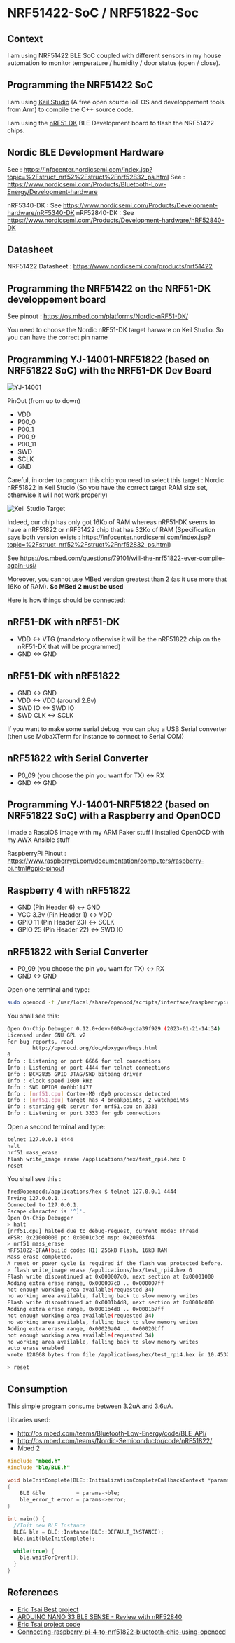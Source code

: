 # NRF51422-SoC / NRF51822-Soc

## Context

I am using NRF51422 BLE SoC coupled with different sensors in my house automation to monitor temperature / humidity / door status (open / close).

## Programming the NRF51422 SoC

I am using [Keil Studio](https://studio.keil.arm.com/) (A free open source IoT OS and developpement tools from Arm) to compile the C++ source code.

I am using the [nRF51 DK](https://www.nordicsemi.com/Products/Development-hardware/nrf51-dk) BLE Development board to flash the NRF51422 chips.

## Nordic BLE Development Hardware

See : <https://infocenter.nordicsemi.com/index.jsp?topic=%2Fstruct_nrf52%2Fstruct%2Fnrf52832_ps.html>
See : <https://www.nordicsemi.com/Products/Bluetooth-Low-Energy/Development-hardware>

nRF5340-DK : See <https://www.nordicsemi.com/Products/Development-hardware/nRF5340-DK>
nRF52840-DK : See <https://www.nordicsemi.com/Products/Development-hardware/nRF52840-DK>

## Datasheet

NRF51422 Datasheet : <https://www.nordicsemi.com/products/nrf51422>

## Programming the NRF51422 on the NRF51-DK developpement board

See pinout : <https://os.mbed.com/platforms/Nordic-nRF51-DK/>

You need to choose the Nordic nRF51-DK target harware on Keil Studio.
So you can have the correct pin name

## Programming YJ-14001-NRF51822 (based on NRF51822 SoC) with the NRF51-DK Dev Board

![YJ-14001](img/yj-14001.jpg)

PinOut (from up to down)

* VDD
* P00_0
* P00_1
* P00_9
* P00_11
* SWD
* SCLK
* GND

Careful, in order to program this chip you need to select this target : Nordic nRF51822 in Keil Studio (So you have the correct target RAM size set, otherwise it will not work properly)

![Keil Studio Target](img/keil-studio-target-hardware.jpg)

Indeed, our chip has only got 16Ko of RAM whereas nRF51-DK seems to have a nRF51822 or nRF51422 chip that has 32Ko of RAM (Specification says both version exists : <https://infocenter.nordicsemi.com/index.jsp?topic=%2Fstruct_nrf52%2Fstruct%2Fnrf52832_ps.html>)

See <https://os.mbed.com/questions/79101/will-the-nrf51822-ever-compile-again-usi/>

Moreover, you cannot use MBed version greatest than 2 (as it use more that 16Ko of RAM).
__So MBed 2 must be used__

Here is how things should be connected:

nRF51-DK with nRF51-DK
----------------------

* VDD <-> VTG (mandatory otherwise it will be the nRF51822 chip on the nRF51-DK that will be programmed)
* GND <-> GND

nRF51-DK with nRF51822
----------------------

* GND <-> GND
* VDD <-> VDD (around 2.8v)
* SWD IO <-> SWD IO
* SWD CLK <-> SCLK

If you want to make some serial debug, you can plug a USB Serial converter (then use MobaXTerm for instance to connect to Serial COM)

nRF51822 with Serial Converter
------------------------------

* P0_09 (you choose the pin you want for TX) <-> RX
* GND <-> GND

## Programming YJ-14001-NRF51822 (based on NRF51822 SoC) with a Raspberry and OpenOCD

I made a RaspiOS image with my ARM Paker stuff
I installed OpenOCD with my AWX Ansible stuff

RaspberryPi Pinout : <https://www.raspberrypi.com/documentation/computers/raspberry-pi.html#gpio-pinout>

Raspberry 4 with nRF51822
-------------------------

* GND (Pin Header 6) <-> GND
* VCC 3.3v (Pin Header 1) <-> VDD
* GPIO 11 (Pin Header 23) <-> SCLK
* GPIO 25 (Pin Header 22) <-> SWD IO

nRF51822 with Serial Converter
------------------------------

* P0_09 (you choose the pin you want for TX) <-> RX
* GND <-> GND

Open one terminal and type:

```bash 
sudo openocd -f /usr/local/share/openocd/scripts/interface/raspberrypi4-native.cfg  -c "transport select swd; set WORKAREASIZE 0" -f target/nrf51.cfg
```

You shall see this:

```bash
Open On-Chip Debugger 0.12.0+dev-00040-gcda39f929 (2023-01-21-14:34)
Licensed under GNU GPL v2
For bug reports, read
        http://openocd.org/doc/doxygen/bugs.html
0
Info : Listening on port 6666 for tcl connections
Info : Listening on port 4444 for telnet connections
Info : BCM2835 GPIO JTAG/SWD bitbang driver
Info : clock speed 1000 kHz
Info : SWD DPIDR 0x0bb11477
Info : [nrf51.cpu] Cortex-M0 r0p0 processor detected
Info : [nrf51.cpu] target has 4 breakpoints, 2 watchpoints
Info : starting gdb server for nrf51.cpu on 3333
Info : Listening on port 3333 for gdb connections
```

Open a second terminal and type:

```bash
telnet 127.0.0.1 4444
halt
nrf51 mass_erase
flash write_image erase /applications/hex/test_rpi4.hex 0
reset
```

You shall see this :

```bash
fred@openocd:/applications/hex $ telnet 127.0.0.1 4444
Trying 127.0.0.1...
Connected to 127.0.0.1.
Escape character is '^]'.
Open On-Chip Debugger
> halt                                                     
[nrf51.cpu] halted due to debug-request, current mode: Thread 
xPSR: 0x21000000 pc: 0x0001c3c6 msp: 0x20003fd4
> nrf51 mass_erase
nRF51822-QFAA(build code: H1) 256kB Flash, 16kB RAM
Mass erase completed.
A reset or power cycle is required if the flash was protected before.
> flash write_image erase /applications/hex/test_rpi4.hex 0
Flash write discontinued at 0x000007c0, next section at 0x00001000
Adding extra erase range, 0x000007c0 .. 0x000007ff
not enough working area available(requested 34)
no working area available, falling back to slow memory writes
Flash write discontinued at 0x0001b4d8, next section at 0x0001c000
Adding extra erase range, 0x0001b4d8 .. 0x0001b7ff
not enough working area available(requested 34)
no working area available, falling back to slow memory writes
Adding extra erase range, 0x00020a04 .. 0x00020bff
not enough working area available(requested 34)
no working area available, falling back to slow memory writes
auto erase enabled
wrote 128668 bytes from file /applications/hex/test_rpi4.hex in 10.453257s (12.020 KiB/s)

> reset
```

## Consumption

This simple program consume between 3.2uA and 3.6uA.

Libraries used:

* http://os.mbed.com/teams/Bluetooth-Low-Energy/code/BLE_API/
* http://os.mbed.com/teams/Nordic-Semiconductor/code/nRF51822/
* Mbed 2

```c
#include "mbed.h"
#include "ble/BLE.h"

void bleInitComplete(BLE::InitializationCompleteCallbackContext *params)
{
    BLE &ble          = params->ble;
    ble_error_t error = params->error;
}

int main() {
  //Init new BLE Instance 
  BLE& ble = BLE::Instance(BLE::DEFAULT_INSTANCE);
  ble.init(bleInitComplete);

  while(true) {
    ble.waitForEvent();
  }
}
```

## References

* [Eric Tsai Best project](https://www.hackster.io/erictsai/lora-tooth-small-ble-sensors-over-wifi-lora-gateways-0aa109)
* [ARDUINO NANO 33 BLE SENSE - Review with nRF52840](https://community.element14.com/products/roadtest/rv/roadtest_reviews/963/arduino_nano_33_ble_1)
* [Eric Tsai project code](https://os.mbed.com/users/electronichamsters/)
* [Connecting-raspberry-pi-4-to-nrf51822-bluetooth-chip-using-openocd](https://sysadmin-central.com/2020/12/05/connecting-raspberry-pi-4-to-nrf51822-bluetooth-chip-using-openocd/)

